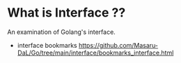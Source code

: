 # What is Interface ??

An examination of Golang's interface.

- interface bookmarks
https://github.com/Masaru-DaL/Go/tree/main/interface/bookmarks_interface.html
